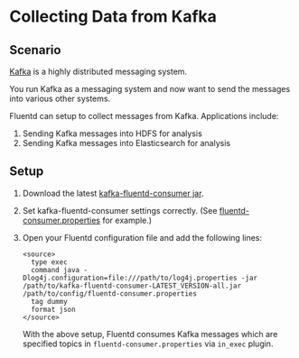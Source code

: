 # Collecting Data from Kafka

## Scenario

[Kafka](http://kafka.apache.org) is a highly distributed messaging system.

You run Kafka as a messaging system and now want to send the messages into various other systems.

Fluentd can setup to collect messages from Kafka. Applications include:

1. Sending Kafka messages into HDFS for analysis
2. Sending Kafka messages into Elasticsearch for analysis

## Setup

1. Download the latest [kafka-fluentd-consumer jar](https://github.com/treasure-data/kafka-fluentd-consumer/releases).

2. Set kafka-fluentd-consumer settings correctly. (See [fluentd-consumer.properties](https://github.com/treasure-data/kafka-fluentd-consumer/blob/master/config/fluentd-consumer.properties) for example.)

3. Open your Fluentd configuration file and add the following lines:

    ```
    <source>
      type exec
      command java -Dlog4j.configuration=file:///path/to/log4j.properties -jar /path/to/kafka-fluentd-consumer-LATEST_VERSION-all.jar /path/to/config/fluentd-consumer.properties
      tag dummy
      format json
    </source>
    ```

   With the above setup, Fluentd consumes Kafka messages which are specified topics in `fluentd-consumer.properties` via `in_exec` plugin.

